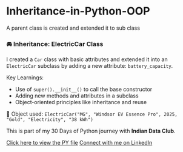 # Inheritance-in-Python-OOP
A parent class is created and extended it to sub class 

### 🚘 Inheritance: ElectricCar Class

I created a `Car` class with basic attributes and extended it into an `ElectricCar` subclass by adding a new attribute: `battery_capacity`.

Key Learnings:
- Use of `super().__init__()` to call the base constructor
- Adding new methods and attributes in a subclass
- Object-oriented principles like inheritance and reuse

🔋 Object used: `ElectricCar("MG", "Windsor EV Essence Pro", 2025, "Gold", "Electricity", "38 kWh")`

This is part of my 30 Days of Python journey with **Indian Data Club**.

[Click here to view the PY file](www.google.com)
[Connect with me on LinkedIn](https://www.linkedin.com/in/jayarani-arunachalam-23jun1990/)
